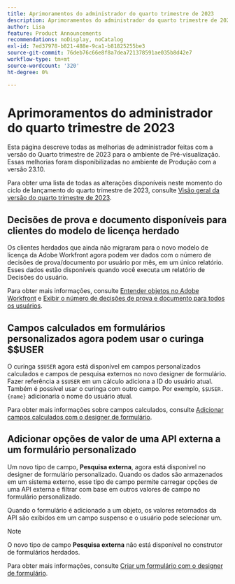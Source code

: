 ```yaml
---
title: Aprimoramentos do administrador do quarto trimestre de 2023
description: Aprimoramentos do administrador do quarto trimestre de 2023
author: Lisa
feature: Product Announcements
recommendations: noDisplay, noCatalog
exl-id: 7ed37978-b821-488e-9ca1-b81825255be3
source-git-commit: 76deb76c66e8f8a7dea721378591ae035b8d42e7
workflow-type: tm+mt
source-wordcount: '320'
ht-degree: 0%

---
```


# Aprimoramentos do administrador do quarto trimestre de 2023

Esta página descreve todas as melhorias de administrador feitas com a versão do Quarto trimestre de 2023 para o ambiente de Pré-visualização. Essas melhorias foram disponibilizadas no ambiente de Produção com a versão 23.10.

Para obter uma lista de todas as alterações disponíveis neste momento do ciclo de lançamento do quarto trimestre de 2023, consulte [Visão geral da versão do quarto trimestre de 2023](/help/quicksilver/product-announcements/product-releases/23-q4-release-activity/23-q4-release-overview.md).

## Decisões de prova e documento disponíveis para clientes do modelo de licença herdado

Os clientes herdados que ainda não migraram para o novo modelo de licença da Adobe Workfront agora podem ver dados com o número de decisões de prova/documento por usuário por mês, em um único relatório. Esses dados estão disponíveis quando você executa um relatório de Decisões do usuário.

Para obter mais informações, consulte [Entender objetos no Adobe Workfront](/help/quicksilver/workfront-basics/navigate-workfront/workfront-navigation/understand-objects.md) e [Exibir o número de decisões de prova e documento para todos os usuários](/help/quicksilver/review-and-approve-work/tips-tricks-troubleshooting-approvals/view-number-of-decisions-for-users.md).

## Campos calculados em formulários personalizados agora podem usar o curinga $$USER

O curinga `$$USER` agora está disponível em campos personalizados calculados e campos de pesquisa externos no novo designer de formulário. Fazer referência a `$$USER` em um cálculo adiciona a ID do usuário atual. Também é possível usar o curinga com outro campo. Por exemplo, `$$USER.{name}` adicionaria o nome do usuário atual.

Para obter mais informações sobre campos calculados, consulte [Adicionar campos calculados com o designer de formulário](/help/quicksilver/administration-and-setup/customize-workfront/create-manage-custom-forms/form-designer/design-a-form/add-a-calculated-field.md).

## Adicionar opções de valor de uma API externa a um formulário personalizado

Um novo tipo de campo, **Pesquisa externa**, agora está disponível no designer de formulário personalizado. Quando os dados são armazenados em um sistema externo, esse tipo de campo permite carregar opções de uma API externa e filtrar com base em outros valores de campo no formulário personalizado.

Quando o formulário é adicionado a um objeto, os valores retornados da API são exibidos em um campo suspenso e o usuário pode selecionar um.

>[!NOTE]
>
>O novo tipo de campo **Pesquisa externa** não está disponível no construtor de formulários herdados.

Para obter mais informações, consulte [Criar um formulário com o designer de formulário](/help/quicksilver/administration-and-setup/customize-workfront/create-manage-custom-forms/form-designer/design-a-form/design-a-form.md).
